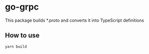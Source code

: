 # go-grpc

This package builds *.proto and converts it into TypeScript definitions

## How to use

```shell
yarn build
```
